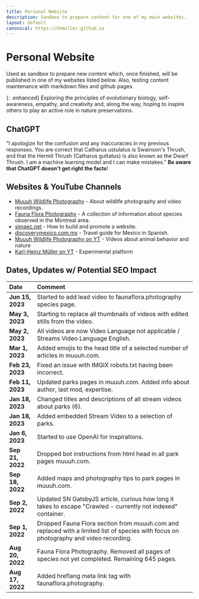 ```yaml
---
title: Personal Website
description: Sandbox to prepare content for one of my main websites.
layout: default
canonical: https://khmuller.github.io
---
```


# Personal Website

Used as sandbox to prepare new content which, once finished, will be published in one of my websites listed below. Also, testing content maintenance with markdown files and github pages.

{: .enhanced}
Exploring the principles of evolutionary biology, self-awareness, empathy, and creativity and, along the way, hoping to inspire others to play an active role in nature preservations.

## ChatGPT

"I apologize for the confusion and any inaccuracies in my previous responses. You are correct that Catharus ustulatus is Swainson's Thrush, and that the Hermit Thrush (Catharus guttatus) is also known as the Dwarf Thrush. I am a machine learning model and I can make mistakes." **Be aware that ChatGPT doesn't get right the facts**!

## Websites &amp; YouTube Channels

- [Muuuh Wildlife Photography](https://muuuh.com "Muuuh Wildlife Photography") - About wildlife photography and video recordings.
- [Fauna Flora Photography](https://faunaflora.photography "Fauna Flora Photography") - A collection of information about species observed in the Montreal area.
- [simaec.net](https://www.simaec.net "Web Publishing") - How to build and promote a website.
- [discoverymexico.com.mx](https://www.discoverymexico.com.mx "Discovery Mexico") - Travel guide for Mexico in Spanish.
- [Muuuh Wildlife Photography on YT](https://youtube.com/@Muuuh "Muuuh Wildlife Photography on YT") - Videos about animal behavior and nature 
- [Karl-Heinz Müller on YT](https://youtube.com/@KarlHeinzMuller "Karl-Heinz Müller on YT") - Experimental platform

## Dates, Updates w/ Potential SEO Impact

|Date|Comment|
|:---|:---|
|**Jun 15, 2023**|Started to add lead video to faunaflora.photography species page.|
|**May  3, 2023**|Starting to replace all thumbnails of videos with edited stills from the video.|
|**May  2, 2023**|All videos are now Video Language not applicable / Streams Video Language English.|
|**Mar  1, 2023**|Added emojis to the head title of a selected number of articles in muuuh.com.|
|**Feb 23, 2023**|Fixed an issue with IMGIX robots.txt having been incorrect.|
|**Feb 11, 2023**|Updated parks pages in muuuh.com. Added info about author, last mod, expertise.|
|**Jan 18, 2023**|Changed titles and descriptions of all stream videos about parks (6).|
|**Jan 18, 2023**|Added embedded Stream Video to a selection of parks.|
|**Jan  6, 2023**|Started to use OpenAI for inspirations.|
|**Sep 21, 2022**|Dropped bot instructions from html head in all park pages muuuh.com.|
|**Sep 18, 2022**|Added maps and photography tips to park pages in muuuh.com.|
|**Sep  2, 2022**|Updated SN GatsbyJS article, curious how long it takes to escape "Crawled - currently not indexed" container.|
|**Sep  1, 2022**|Dropped Fauna Flora section from muuuh.com and replaced with a limited list of species with focus on photography and video recording.|
|**Aug 20, 2022**|Fauna Flora Photography. Removed all pages of species not yet completed. Remaining 645 pages.| 
|**Aug 17, 2022**|Added hreflang meta link tag with faunaflora.photography.|